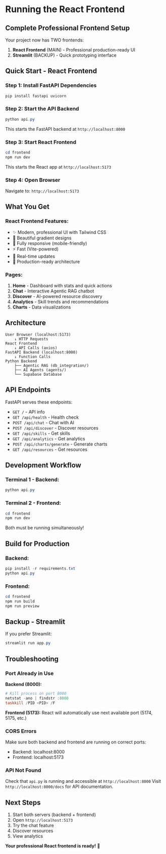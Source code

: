 # Running the React Frontend

## Complete Professional Frontend Setup

Your project now has TWO frontends:
1. **React Frontend** (MAIN) - Professional production-ready UI  
2. **Streamlit** (BACKUP) - Quick prototyping interface

## Quick Start - React Frontend

### Step 1: Install FastAPI Dependencies
```powershell
pip install fastapi uvicorn
```

### Step 2: Start the API Backend
```powershell
python api.py
```
This starts the FastAPI backend at `http://localhost:8000`

### Step 3: Start React Frontend  
```powershell
cd frontend
npm run dev
```
This starts the React app at `http://localhost:5173`

### Step 4: Open Browser
Navigate to: `http://localhost:5173`

## What You Get

### React Frontend Features:
- ✨ Modern, professional UI with Tailwind CSS
- 🎨 Beautiful gradient designs
- 📱 Fully responsive (mobile-friendly)
- ⚡ Fast (Vite-powered)
- 🔄 Real-time updates
- 🎯 Production-ready architecture

### Pages:
1. **Home** - Dashboard with stats and quick actions
2. **Chat** - Interactive Agentic RAG chatbot
3. **Discover** - AI-powered resource discovery
4. **Analytics** - Skill trends and recommendations
5. **Charts** - Data visualizations

## Architecture

```
User Browser (localhost:5173)
    ↓ HTTP Requests
React Frontend
    ↓ API Calls (axios)
FastAPI Backend (localhost:8000)
    ↓ Function Calls
Python Backend
    ├── Agentic RAG (db_integration/)
    ├── AI Agents (agents/)
    └── Supabase Database
```

## API Endpoints

FastAPI serves these endpoints:

- `GET /` - API info
- `GET /api/health` - Health check
- `POST /api/chat` - Chat with AI
- `POST /api/discover` - Discover resources  
- `GET /api/skills` - Get skills
- `GET /api/analytics` - Get analytics
- `POST /api/charts/generate` - Generate charts
- `GET /api/resources` - Get resources

## Development Workflow

### Terminal 1 - Backend:
```powershell
python api.py
```

### Terminal 2 - Frontend:
```powershell
cd frontend
npm run dev
```

Both must be running simultaneously!

## Build for Production

### Backend:
```powershell
pip install -r requirements.txt
python api.py
```

### Frontend:
```powershell
cd frontend
npm run build
npm run preview
```

## Backup - Streamlit

If you prefer Streamlit:
```powershell
streamlit run app.py
```

## Troubleshooting

### Port Already in Use

**Backend (8000):**
```powershell
# Kill process on port 8000
netstat -ano | findstr :8000
taskkill /PID <PID> /F
```

**Frontend (5173):**
React will automatically use next available port (5174, 5175, etc.)

### CORS Errors
Make sure both backend and frontend are running on correct ports:
- Backend: localhost:8000
- Frontend: localhost:5173

### API Not Found
Check that `api.py` is running and accessible at `http://localhost:8000`
Visit `http://localhost:8000/docs` for API documentation.

## Next Steps

1. Start both servers (backend + frontend)
2. Open `http://localhost:5173`
3. Try the chat feature
4. Discover resources
5. View analytics

**Your professional React frontend is ready!** 🚀




